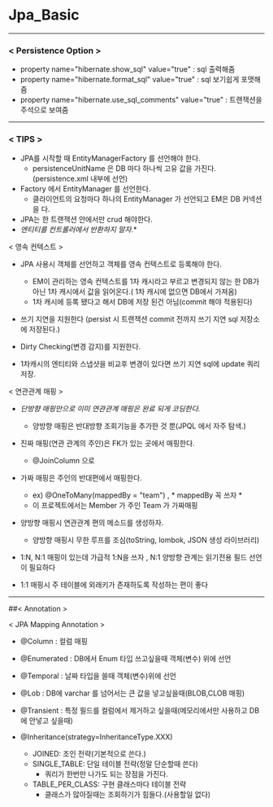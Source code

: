 # Jpa_Basic

-----

### < Persistence Option >
+ property name="hibernate.show_sql" value="true" : sql 출력해줌
+ property name="hibernate.format_sql" value="true" : sql 보기쉽게 포맷해줌 
+ property name="hibernate.use_sql_comments" value="true" : 트랜잭션을 주석으로 보여줌 
---

### < TIPS >

+ JPA를 시작할 때 EntityManagerFactory 를 선언해야 한다.
  + persistenceUnitName 은 DB 마다 하나씩 고유 값을 가진다.(persistence.xml 내부에 선언)
+ Factory 에서 EntityManager 를 선언한다.
  + 클라이언트의 요청마다 하나의 EntityManager 가 선언되고 EM은 DB 커넥션을 다.
+ JPA는 한 트랜잭션 안에서만 crud 해야한다.
+ *엔티티를 컨트롤러에서 반환하지 말자.**

 < 영속 컨텍스트 >
 + JPA 사용시 객체를 선언하고 객체를 영속 컨텍스트로 등록해야 한다.
    + EM이 관리하는 영속 컨텍스트를 1차 캐시라고 부르고 변경되지 않는 한 DB가 아닌 1차 캐시에서 값을 읽어온다.( 1차 캐시에 없으면 DB에서 가져옴)
    + 1차 캐시에 등록 됐다고 해서 DB에 저장 된건 아님(commit 해야 적용된다)
     

+ 쓰기 지연을 지원한다 (persist 시 트랜잭션 commit 전까지 쓰기 지연 sql 저장소에 저장된다.)
  

+ Dirty Checking(변경 감지)를 지원한다.
  

+ 1차캐시의 엔티티와 스냅샷을 비교후 변경이 있다면 쓰기 지연 sql에 update 쿼리 저장.
    
 < 연관관계 매핑 >
+  *단방향 매핑만으로 이미 연관관계 매핑은 완료 되게 코딩한다.*
   + 양방향 매핑은 반대방향 조회기능을 추가한 것 뿐(JPQL 에서 자주 탐색.)
    

+ 진짜 매핑(연관 관계의 주인)은 FK가 있는 곳에서 매핑한다.
    + @JoinColumn 으로
    

+ 가짜 매핑은 주인의 반대편에서 매핑한다. 
  + ex) @OneToMany(mappedBy = "team") , * mappedBy 꼭 쓰자 *
  + 이 프로젝트에서는 Member 가 주인 Team 가 가짜매핑
    

+ 양방향 매핑시 연관관계 편의 메소드를 생성하자.
    + 양방향 매핑시 무한 루프를 조심(toString, lombok, JSON 생성 라이브러리)
    
+ 1:N, N:1 매핑이 있는데 가급적 1:N을 쓰자 , N:1 양방향 관계는 읽기전용 필드 선언이 필요하다


+ 1:1 매핑시 주 테이블에 외래키가 존재하도록 작성하는 편이 좋다 




-------

##< Annotation >

< JPA Mapping Annotation >

+ @Column : 컬럼 매핑
  

+ @Enumerated : DB에서 Enum 타입 쓰고싶을때 객체(변수) 위에 선언
  

+ @Temporal : 날짜 타입을 쓸때 객체(변수)위에 선언

  
+ @Lob : DB에 varchar 를 넘어서는 큰 값을 넣고싶을때(BLOB,CLOB 매핑)

  
+ @Transient : 특정 필드를 컬럼에서 제거하고 싶을때(메모리에서만 사용하고 DB에 안넣고 싶을때)

  
+ @Inheritance(strategy=InheritanceType.XXX)
    + JOINED: 조인 전략(기본적으로 쓴다.)
    + SINGLE_TABLE: 단일 테이블 전략(정말 단순할때 쓴다) 
      + 쿼리가 한번만 나가도 되는 장점을 가진다.
    + TABLE_PER_CLASS: 구현 클래스마다 테이블 전략
        + 클래스가 많아질때는 조회하기가 힘들다.(사용할일 없다)
